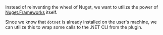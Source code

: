 Instead of reinventing the wheel of Nuget, we want to utilize the power
of [Nuget.Frameworks](https://www.nuget.org/packages/NuGet.Frameworks) itself.

Since we know that `dotnet` is already installed on the user's machine, we can utilize this to wrap some calls to the
.NET CLI from the plugin.
